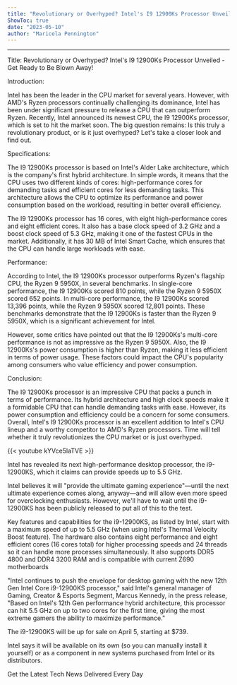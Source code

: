 ```yaml
---
title: "Revolutionary or Overhyped? Intel's I9 12900Ks Processor Unveiled - Get Ready to Be Blown Away!"
ShowToc: true 
date: "2023-05-10"
author: "Maricela Pennington"
---
```

*****
Title: Revolutionary or Overhyped? Intel's I9 12900Ks Processor Unveiled - Get Ready to Be Blown Away!

Introduction:

Intel has been the leader in the CPU market for several years. However, with AMD's Ryzen processors continually challenging its dominance, Intel has been under significant pressure to release a CPU that can outperform Ryzen. Recently, Intel announced its newest CPU, the I9 12900Ks processor, which is set to hit the market soon. The big question remains: Is this truly a revolutionary product, or is it just overhyped? Let's take a closer look and find out.

Specifications:

The I9 12900Ks processor is based on Intel's Alder Lake architecture, which is the company's first hybrid architecture. In simple words, it means that the CPU uses two different kinds of cores: high-performance cores for demanding tasks and efficient cores for less demanding tasks. This architecture allows the CPU to optimize its performance and power consumption based on the workload, resulting in better overall efficiency.

The I9 12900Ks processor has 16 cores, with eight high-performance cores and eight efficient cores. It also has a base clock speed of 3.2 GHz and a boost clock speed of 5.3 GHz, making it one of the fastest CPUs in the market. Additionally, it has 30 MB of Intel Smart Cache, which ensures that the CPU can handle large workloads with ease.

Performance:

According to Intel, the I9 12900Ks processor outperforms Ryzen's flagship CPU, the Ryzen 9 5950X, in several benchmarks. In single-core performance, the I9 12900Ks scored 810 points, while the Ryzen 9 5950X scored 652 points. In multi-core performance, the I9 12900Ks scored 13,396 points, while the Ryzen 9 5950X scored 12,801 points. These benchmarks demonstrate that the I9 12900Ks is faster than the Ryzen 9 5950X, which is a significant achievement for Intel.

However, some critics have pointed out that the I9 12900Ks's multi-core performance is not as impressive as the Ryzen 9 5950X. Also, the I9 12900Ks's power consumption is higher than Ryzen, making it less efficient in terms of power usage. These factors could impact the CPU's popularity among consumers who value efficiency and power consumption.

Conclusion:

The I9 12900Ks processor is an impressive CPU that packs a punch in terms of performance. Its hybrid architecture and high clock speeds make it a formidable CPU that can handle demanding tasks with ease. However, its power consumption and efficiency could be a concern for some consumers. Overall, Intel's I9 12900Ks processor is an excellent addition to Intel's CPU lineup and a worthy competitor to AMD's Ryzen processors. Time will tell whether it truly revolutionizes the CPU market or is just overhyped.

{{< youtube kYVce5laTVE >}} 




Intel has revealed its next high-performance desktop processor, the i9-12900KS, which it claims can provide speeds up to 5.5 GHz.

 

Intel believes it will "provide the ultimate gaming experience"—until the next ultimate experience comes along, anyway—and will allow even more speed for overclocking enthusiasts. However, we'll have to wait until the i9-12900KS has been publicly released to put all of this to the test.

 

Key features and capabilities for the i9-12900KS, as listed by Intel, start with a maximum speed of up to 5.5 GHz (when using Intel's Thermal Velocity Boost feature). The hardware also contains eight performance and eight efficient cores (16 cores total) for higher processing speeds and 24 threads so it can handle more processes simultaneously. It also supports DDR5 4800 and DDR4 3200 RAM and is compatible with current Z690 motherboards

 

"Intel continues to push the envelope for desktop gaming with the new 12th Gen Intel Core i9-12900KS processor," said Intel's general manager of Gaming, Creator & Esports Segment, Marcus Kennedy, in the press release, "Based on Intel's 12th Gen performance hybrid architecture, this processor can hit 5.5 GHz on up to two cores for the first time, giving the most extreme gamers the ability to maximize performance."

 

The i9-12900KS will be up for sale on April 5, starting at $739.

 

Intel says it will be available on its own (so you can manually install it yourself) or as a component in new systems purchased from Intel or its distributors.

 

Get the Latest Tech News Delivered Every Day




